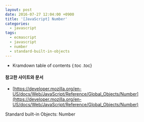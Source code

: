 ```yaml
---
layout: post
date: 2016-07-27 12:04:00 +0900
title: '[JavaScript] Number'
categories:
  - javascript
tags:
  - ecmascript
  - javascript
  - number
  - standard-built-in-objects
---
```


* Kramdown table of contents
{:toc .toc}

#### 참고한 사이트와 문서

- [https://developer.mozilla.org/en-US/docs/Web/JavaScript/Reference/Global_Objects/Number](https://developer.mozilla.org/en-US/docs/Web/JavaScript/Reference/Global_Objects/Number)

Standard built-in Objects: Number
